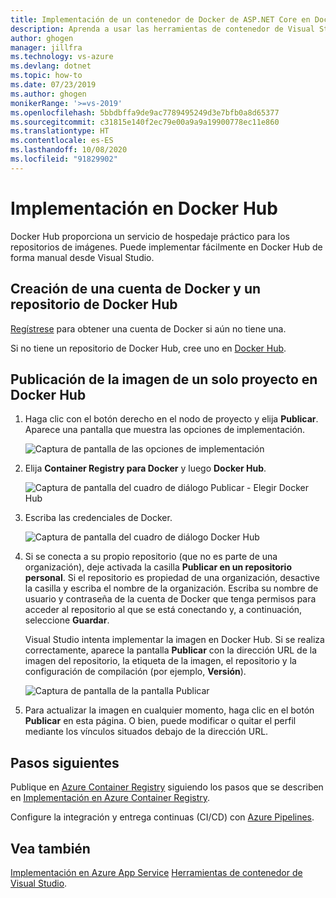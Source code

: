 ```yaml
---
title: Implementación de un contenedor de Docker de ASP.NET Core en Docker Hub | Microsoft Docs
description: Aprenda a usar las herramientas de contenedor de Visual Studio para implementar una aplicación web de ASP.NET Core en Docker Hub.
author: ghogen
manager: jillfra
ms.technology: vs-azure
ms.devlang: dotnet
ms.topic: how-to
ms.date: 07/23/2019
ms.author: ghogen
monikerRange: '>=vs-2019'
ms.openlocfilehash: 5bbdbffa9de9ac7789495249d3e7bfb0a8d65377
ms.sourcegitcommit: c31815e140f2ec79e00a9a9a19900778ec11e860
ms.translationtype: HT
ms.contentlocale: es-ES
ms.lasthandoff: 10/08/2020
ms.locfileid: "91829902"
---
```

# <a name="deploy-to-docker-hub"></a>Implementación en Docker Hub

Docker Hub proporciona un servicio de hospedaje práctico para los repositorios de imágenes. Puede implementar fácilmente en Docker Hub de forma manual desde Visual Studio.

## <a name="create-a-docker-account-and-docker-hub-repository"></a>Creación de una cuenta de Docker y un repositorio de Docker Hub

[Regístrese](https://hub.docker.com/signup) para obtener una cuenta de Docker si aún no tiene una.

Si no tiene un repositorio de Docker Hub, cree uno en [Docker Hub](https://hub.docker.com/).

## <a name="publish-the-image-for-a-single-project-to-docker-hub"></a>Publicación de la imagen de un solo proyecto en Docker Hub

1. Haga clic con el botón derecho en el nodo de proyecto y elija **Publicar**. Aparece una pantalla que muestra las opciones de implementación.

   ![Captura de pantalla de las opciones de implementación](media/container-tools/vs-2019/docker-container-registry.png)

1. Elija **Container Registry para Docker**  y luego **Docker Hub**.

   ![Captura de pantalla del cuadro de diálogo Publicar - Elegir Docker Hub](media/deploy-docker-hub/container-tools-docker-hub-deploy.png)

1. Escriba las credenciales de Docker.

   ![Captura de pantalla del cuadro de diálogo Docker Hub](media/deploy-docker-hub/container-tools-docker-hub-credentials.png)

1. Si se conecta a su propio repositorio (que no es parte de una organización), deje activada la casilla **Publicar en un repositorio personal**. Si el repositorio es propiedad de una organización, desactive la casilla y escriba el nombre de la organización. Escriba su nombre de usuario y contraseña de la cuenta de Docker que tenga permisos para acceder al repositorio al que se está conectando y, a continuación, seleccione **Guardar**.

   Visual Studio intenta implementar la imagen en Docker Hub.  Si se realiza correctamente, aparece la pantalla **Publicar** con la dirección URL de la imagen del repositorio, la etiqueta de la imagen, el repositorio y la configuración de compilación (por ejemplo, **Versión**).

   ![Captura de pantalla de la pantalla Publicar](media/deploy-docker-hub/container-tools-docker-hub-finished.png)

1. Para actualizar la imagen en cualquier momento, haga clic en el botón **Publicar** en esta página.  O bien, puede modificar o quitar el perfil mediante los vínculos situados debajo de la dirección URL.

## <a name="next-steps"></a>Pasos siguientes

Publique en [Azure Container Registry](/azure/container-registry/) siguiendo los pasos que se describen en [Implementación en Azure Container Registry](hosting-web-apps-in-docker.md).

Configure la integración y entrega continuas (CI/CD) con [Azure Pipelines](/azure/devops/pipelines/?view=azure-devops&preserve-view=true).

## <a name="see-also"></a>Vea también

[Implementación en Azure App Service](deploy-app-service.md)
[Herramientas de contenedor de Visual Studio](./index.yml).